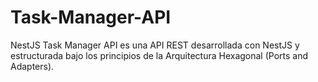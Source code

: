 # Task-Manager-API
NestJS Task Manager API es una API REST desarrollada con NestJS y estructurada bajo los principios de la Arquitectura Hexagonal (Ports and Adapters).
